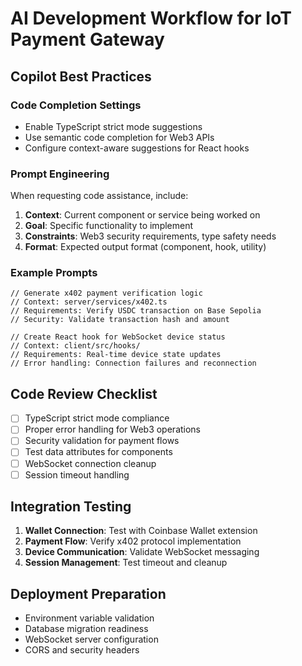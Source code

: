 # AI Development Workflow for IoT Payment Gateway

## Copilot Best Practices

### Code Completion Settings
- Enable TypeScript strict mode suggestions
- Use semantic code completion for Web3 APIs
- Configure context-aware suggestions for React hooks

### Prompt Engineering
When requesting code assistance, include:
1. **Context**: Current component or service being worked on
2. **Goal**: Specific functionality to implement
3. **Constraints**: Web3 security requirements, type safety needs
4. **Format**: Expected output format (component, hook, utility)

### Example Prompts
```
// Generate x402 payment verification logic
// Context: server/services/x402.ts
// Requirements: Verify USDC transaction on Base Sepolia
// Security: Validate transaction hash and amount
```

```
// Create React hook for WebSocket device status
// Context: client/src/hooks/
// Requirements: Real-time device state updates
// Error handling: Connection failures and reconnection
```

## Code Review Checklist
- [ ] TypeScript strict mode compliance
- [ ] Proper error handling for Web3 operations
- [ ] Security validation for payment flows
- [ ] Test data attributes for components
- [ ] WebSocket connection cleanup
- [ ] Session timeout handling

## Integration Testing
1. **Wallet Connection**: Test with Coinbase Wallet extension
2. **Payment Flow**: Verify x402 protocol implementation
3. **Device Communication**: Validate WebSocket messaging
4. **Session Management**: Test timeout and cleanup

## Deployment Preparation
- Environment variable validation
- Database migration readiness
- WebSocket server configuration
- CORS and security headers